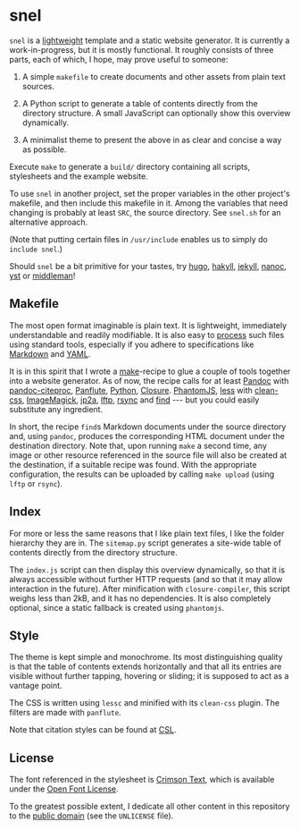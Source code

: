 snel
==============================================================================

`snel` is a [lightweight](http://idlewords.com/talks/website_obesity.htm) 
template and a static website generator. It is currently a work-in-progress, 
but it is mostly functional. It roughly consists of three parts, each of 
which, I hope, may prove useful to someone:

1.  A simple `makefile` to create documents and other assets from plain text 
    sources.

2.  A Python script to generate a table of contents directly from the 
    directory structure. A small JavaScript can optionally show this overview 
    dynamically. 

3.  A minimalist theme to present the above in as clear and concise a way as 
    possible.

Execute `make` to generate a `build/` directory containing all scripts, 
stylesheets and the example website. 

To use `snel` in another project, set the proper variables in the other 
project's makefile, and then include this makefile in it. Among the variables 
that need changing is probably at least `SRC`, the source directory. See 
`snel.sh` for an alternative approach.

(Note that putting certain files in `/usr/include` enables us to simply do 
`include snel`.) 

Should `snel` be a bit primitive for your tastes, try 
[hugo](http://gohugo.io/), [hakyll](https://jaspervdj.be/hakyll/about.html),
[jekyll](http://jekyllrb.com/), [nanoc](https://nanoc.ws/), 
[yst](https://github.com/jgm/yst) or [middleman](https://middlemanapp.com/)!



Makefile
------------------------------------------------------------------------------

The most open format imaginable is plain text. It is lightweight, immediately 
understandable and readily modifiable. It is also easy to 
[process](https://en.wikipedia.org/wiki/Unix_philosophy) such files using 
standard tools, especially if you adhere to specifications like 
[Markdown](http://commonmark.org/help/) and [YAML](http://www.yaml.org/spec/).

It is in this spirit that I wrote a 
[make](https://www.gnu.org/software/make)-recipe to glue a couple of tools 
together into a website generator. As of now, the recipe calls for at least
[Pandoc](http://pandoc.org/) with 
[pandoc-citeproc](https://github.com/jgm/pandoc-citeproc),
[Panflute](https://github.com/sergiocorreia/panflute),
[Python](https://www.python.org/),
[Closure](https://developers.google.com/closure/compiler/).
[PhantomJS](https://phantomjs.org),
[less](http://lesscss.org/) with 
[clean-css](https://github.com/less/less-plugin-clean-css),
[ImageMagick](http://www.imagemagick.org/),
[jp2a](https://csl.name/jp2a/),
[lftp](http://lftp.yar.ru/),
[rsync](https://rsync.samba.org/) and
[find](https://www.gnu.org/software/findutils/) --- but you could easily 
substitute any ingredient.

In short, the recipe `find`s Markdown documents under the source directory 
and, using `pandoc`, produces the corresponding HTML document under the 
destination directory. Note that, upon running `make` a second time, any image 
or other resource referenced in the source file will also be created at the 
destination, if a suitable recipe was found. With the appropriate 
configuration, the results can be uploaded by calling `make upload` (using 
`lftp` or `rsync`).



Index
------------------------------------------------------------------------------

For more or less the same reasons that I like plain text files, I like the 
folder hierarchy they are in. The `sitemap.py` script generates a site-wide 
table of contents directly from the directory structure.

The `index.js` script can then display this overview dynamically, so that it 
is always accessible without further HTTP requests (and so that it may allow 
interaction in the future). After minification with `closure-compiler`, this 
script weighs less than 2kB, and it has no dependencies. It is also completely 
optional, since a static fallback is created using `phantomjs`.



Style
------------------------------------------------------------------------------

The theme is kept simple and monochrome. Its most distinguishing quality is 
that the table of contents extends horizontally and that all its entries are 
visible without further tapping, hovering or sliding; it is supposed to act as 
a vantage point.

The CSS is written using `lessc` and minified with its `clean-css` plugin. The 
filters are made with `panflute`.

Note that citation styles can be found at
[CSL](https://github.com/citation-style-language/styles).



License
------------------------------------------------------------------------------

The font referenced in the stylesheet is [Crimson
Text](https://github.com/skosch/Crimson), which is available under the
[Open Font License](http://scripts.sil.org/cms/scripts/page.php?id=OFL).

To the greatest possible extent, I dedicate all other content in this
repository to the [public domain](https://unlicense.org/) (see the
`UNLICENSE` file).

